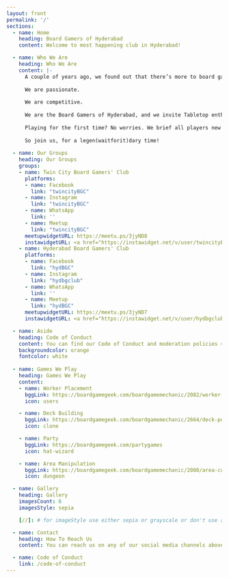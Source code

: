 ```yaml
---
layout: front
permalink: '/'
sections:
  - name: Home
    heading: Board Gamers of Hyderabad
    content: Welcome to most happening club in Hyderabad!

  - name: Who We Are
    heading: Who We Are
    content: |-
      A couple of years ago, we found out that there’s more to board gaming than childhood memories of Monopoly, Snakes and Ladders, Uno and Pictionary. Now, with our cards, Meeples and our dice, we conquer unknown lands, create species, build businesses, develop our civilizations, and spread the magic!
      
      We are passionate.
      
      We are competitive.
      
      We are the Board Gamers of Hyderabad, and we invite Tabletop enthusiasts to join our clan to spread the awesomeness.
      
      Playing for the first time? No worries. We brief all players new to our tables before we begin.
      
      So join us, for a legen(waitforit)dary time!
  
  - name: Our Groups
    heading: Our Groups
    groups:
    - name: Twin City Board Gamers' Club
      platforms:
      - name: Facebook
        link: "twincityBGC"
      - name: Instagram
        link: "twincityBGC"
      - name: WhatsApp
        link: ''
      - name: Meetup
        link: "twincityBGC"
      meetupwidgetURL: https://meetu.ps/3jyND8
      instawidgetURL: <a href="https://instawidget.net/v/user/twincityBGC" id="link-00f3d5dc21d2ee6bd210b753b2d141a2b7c0b79660ed473134875081a4def2b9">@twincityBGC</a><script src="https://instawidget.net/js/instawidget.js?u=00f3d5dc21d2ee6bd210b753b2d141a2b7c0b79660ed473134875081a4def2b9&width=275px"></script>
    - name: Hyderabad Board Gamers' Club
      platforms:
      - name: Facebook
        link: "hydBGC"
      - name: Instagram
        link: "hydbgclub"
      - name: WhatsApp
        link: ''
      - name: Meetup
        link: "hydBGC"
      meetupwidgetURL: https://meetu.ps/3jyND7
      instawidgetURL: <a href="https://instawidget.net/v/user/hydbgclub" id="link-c7c7249159a7ab08a8e7055fbe7340708d3fc679a19352addf6f22ff3fa61bdd">@hydbgclub</a><script src="https://instawidget.net/js/instawidget.js?u=c7c7249159a7ab08a8e7055fbe7340708d3fc679a19352addf6f22ff3fa61bdd&width=275px"></script>

  - name: Aside
    heading: Code of Conduct
    content: You can find our Code of Conduct and moderation policies <a href="/code-of-conduct" target="_blank"><strong><font color = "red">here </font></strong></a>
    backgroundcolor: orange
    fontcolor: white
      
  - name: Games We Play
    heading: Games We Play
    content:
    - name: Worker Placement
      bggLink: https://boardgamegeek.com/boardgamemechanic/2082/worker-placement
      icon: users

    - name: Deck Building
      bggLink: https://boardgamegeek.com/boardgamemechanic/2664/deck-pool-building
      icon: clone

    - name: Party
      bggLink: https://boardgamegeek.com/partygames
      icon: hat-wizard

    - name: Area Manipulation
      bggLink: https://boardgamegeek.com/boardgamemechanic/2080/area-control-area-influence
      icon: dungeon

  - name: Gallery
    heading: Gallery
    imagesCount: 6
    imagesStyle: sepia

    [//]: # for imageStyle use either sepia or grayscale or don't use anything

  - name: Contact
    heading: How To Reach Us
    content: You can reach us on any of our social media channels above or drop in a mail to the below email. We will reach back to you in a jiffy.

  - name: Code of Conduct
    link: /code-of-conduct
---
```

